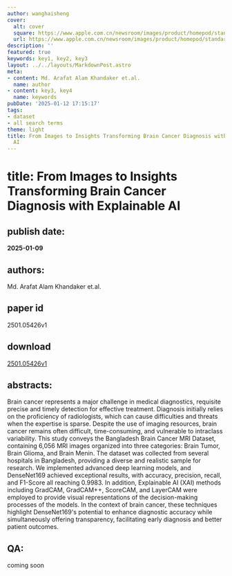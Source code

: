 ```yaml
---
author: wanghaisheng
cover:
  alt: cover
  square: https://www.apple.com.cn/newsroom/images/product/homepod/standard/Apple-HomePod-hero-230118_big.jpg.large_2x.jpg
  url: https://www.apple.com.cn/newsroom/images/product/homepod/standard/Apple-HomePod-hero-230118_big.jpg.large_2x.jpg
description: ''
featured: true
keywords: key1, key2, key3
layout: ../../layouts/MarkdownPost.astro
meta:
- content: Md. Arafat Alam Khandaker et.al.
  name: author
- content: key3, key4
  name: keywords
pubDate: '2025-01-12 17:15:17'
tags:
- dataset
- all search terms
theme: light
title: From Images to Insights Transforming Brain Cancer Diagnosis with Explainable
  AI
---
```


# title: From Images to Insights Transforming Brain Cancer Diagnosis with Explainable AI 
## publish date: 
**2025-01-09** 
## authors: 
  Md. Arafat Alam Khandaker et.al. 
## paper id
2501.05426v1
## download
[2501.05426v1](http://arxiv.org/abs/2501.05426v1)
## abstracts:
Brain cancer represents a major challenge in medical diagnostics, requisite precise and timely detection for effective treatment. Diagnosis initially relies on the proficiency of radiologists, which can cause difficulties and threats when the expertise is sparse. Despite the use of imaging resources, brain cancer remains often difficult, time-consuming, and vulnerable to intraclass variability. This study conveys the Bangladesh Brain Cancer MRI Dataset, containing 6,056 MRI images organized into three categories: Brain Tumor, Brain Glioma, and Brain Menin. The dataset was collected from several hospitals in Bangladesh, providing a diverse and realistic sample for research. We implemented advanced deep learning models, and DenseNet169 achieved exceptional results, with accuracy, precision, recall, and F1-Score all reaching 0.9983. In addition, Explainable AI (XAI) methods including GradCAM, GradCAM++, ScoreCAM, and LayerCAM were employed to provide visual representations of the decision-making processes of the models. In the context of brain cancer, these techniques highlight DenseNet169's potential to enhance diagnostic accuracy while simultaneously offering transparency, facilitating early diagnosis and better patient outcomes.
## QA:
coming soon
